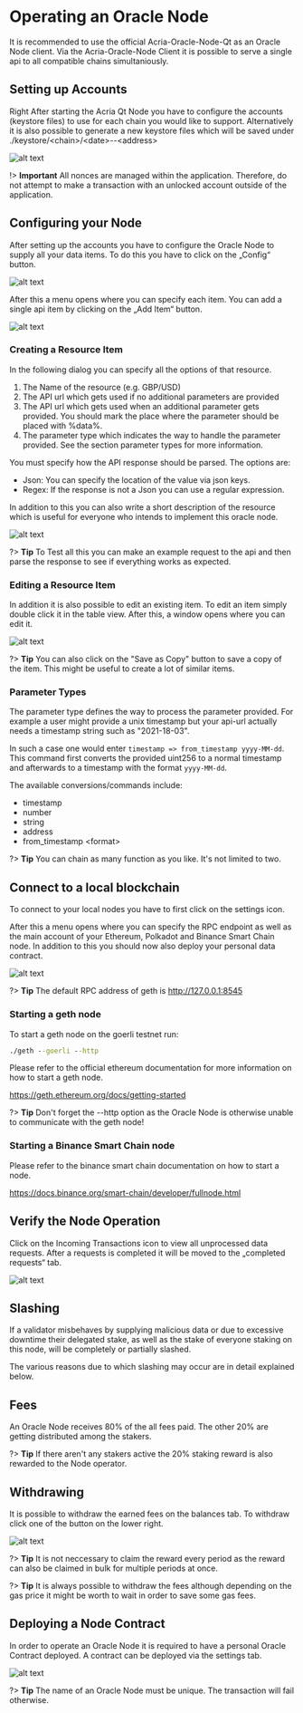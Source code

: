 # Operating an Oracle Node

It is recommended to use the official Acria-Oracle-Node-Qt as an Oracle Node client. Via the Acria-Oracle-Node Client it is possible to serve a single api to all compatible chains simultaniously.

## Setting up Accounts

Right After starting the Acria Qt Node you have to configure the accounts (keystore files) to use for each chain you would like to support. Alternatively it is also possible to generate a new keystore files which will be saved under ./keystore/&#60;chain&#62;/&#60;date&#62;--&#60;address&#62;

![alt text](/img/qt7.png)

!> **Important** All nonces are managed within the application. Therefore, do not attempt to make a transaction with an unlocked account outside of the application.

## Configuring your Node

After setting up the accounts you have to configure the Oracle Node to supply all your data items. To do this you have to click on the „Config“ button.

![alt text](/img/qt1.png)

After this a menu opens where you can specify each item. You can add a single api item by clicking on the „Add Item“ button.

![alt text](/img/qt10.png ':size=80%x80%')

### Creating a Resource Item

In the following dialog you can specify all the options of that resource.

1. The Name of the resource (e.g. GBP/USD)
2. The API url which gets used if no additional parameters are provided
3. The API url which gets used when an additional parameter gets provided. You should mark the place where the parameter should be placed with %data%.
4. The parameter type which indicates the way to handle the parameter provided. See the section parameter types for more information.

You must specify how the API response should be parsed. The options are:
- Json: You can specify the location of the value via json keys.
- Regex: If the response is not a Json you can use a regular expression.

In addition to this you can also write a short description of the resource which is useful for everyone who intends to implement this oracle node.

![alt text](/img/qt11.png ':size=80%x80%')

?> **Tip** To Test all this you can make an example request to the api and then parse the response to see if everything works as expected.

### Editing a Resource Item

In addition it is also possible to edit an existing item. To edit an item simply double click it in the table view. After this, a window opens where you can edit it.

![alt text](/img/qt12.png ':size=80%x80%')

?> **Tip** You can also click on the "Save as Copy" button to save a copy of the item. This might be useful to create a lot of similar items.

### Parameter Types

The parameter type defines the way to process the parameter provided. For example a user might provide a unix timestamp but your api-url actually needs a timestamp string such as "2021-18-03".

In such a case one would enter `timestamp => from_timestamp yyyy-MM-dd`. This command first converts the provided uint256 to a normal timestamp and afterwards to a timestamp with the format `yyyy-MM-dd`.

The available conversions/commands include:
- timestamp
- number
- string
- address
- from_timestamp \<format\>

?> **Tip** You can chain as many function as you like. It's not limited to two.

## Connect to a local blockchain

To connect to your local nodes you have to first click on the settings icon.

After this a menu opens where you can specify the RPC endpoint as well as the main account of your Ethereum, Polkadot and Binance Smart Chain node. In addition to this you should now also deploy your personal data contract.

![alt text](/img/qt4.png)

?> **Tip** The default RPC address of geth is http://127.0.0.1:8545

### Starting a geth node

To start a geth node on the goerli testnet run:

```cmd
./geth --goerli --http
```

Please refer to the official ethereum documentation for more information on how to start a geth node.

https://geth.ethereum.org/docs/getting-started

?> **Tip** Don't forget the --http option as the Oracle Node is otherwise unable to communicate with the geth node!

### Starting a Binance Smart Chain node

Please refer to the binance smart chain documentation on how to start a node.

https://docs.binance.org/smart-chain/developer/fullnode.html

## Verify the Node Operation

Click on the Incoming Transactions icon to view all unprocessed data requests. After a requests is completed it will be moved to the „completed requests“ tab.

![alt text](/img/qt5.png)

## Slashing

If a validator misbehaves by supplying malicious data or due to excessive downtime their delegated stake, as well as the stake of everyone staking on this node, will be completely or partially slashed.

The various reasons due to which slashing may occur are in detail explained below.

## Fees

An Oracle Node receives 80% of the all fees paid. The other 20% are getting distributed among the stakers.

?> **Tip** If there aren't any stakers active the 20% staking reward is also rewarded to the Node operator.

## Withdrawing

It is possible to withdraw the earned fees on the balances tab. To withdraw click one of the button on the lower right.

![alt text](/img/qt6.png)

?> **Tip** It is not neccessary to claim the reward every period as the reward can also be claimed in bulk for multiple periods at once.

?> **Tip** It is always possible to withdraw the fees although depending on the gas price it might be worth to wait in order to save some gas fees.

## Deploying a Node Contract

In order to operate an Oracle Node it is required to have a personal Oracle Contract deployed. A contract can be deployed via the settings tab.

![alt text](/img/qt8.png ':size=50%x50%')

?> **Tip** The name of an Oracle Node must be unique. The transaction will fail otherwise.
